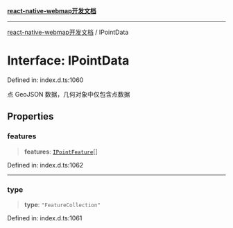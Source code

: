 [**react-native-webmap开发文档**](../README.md)

***

[react-native-webmap开发文档](../globals.md) / IPointData

# Interface: IPointData

Defined in: index.d.ts:1060

点 GeoJSON 数据，几何对象中仅包含点数据

## Properties

### features

> **features**: [`IPointFeature`](IPointFeature.md)[]

Defined in: index.d.ts:1062

***

### type

> **type**: `"FeatureCollection"`

Defined in: index.d.ts:1061
